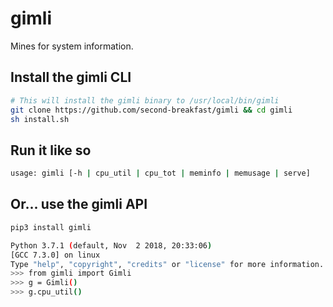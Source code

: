 # gimli
Mines for system information.

## Install the gimli CLI
```bash
# This will install the gimli binary to /usr/local/bin/gimli
git clone https://github.com/second-breakfast/gimli && cd gimli
sh install.sh
```

## Run it like so
```bash
usage: gimli [-h | cpu_util | cpu_tot | meminfo | memusage | serve]
```

## Or... use the gimli API
```bash
pip3 install gimli

Python 3.7.1 (default, Nov  2 2018, 20:33:06) 
[GCC 7.3.0] on linux
Type "help", "copyright", "credits" or "license" for more information.
>>> from gimli import Gimli
>>> g = Gimli()
>>> g.cpu_util()
```
